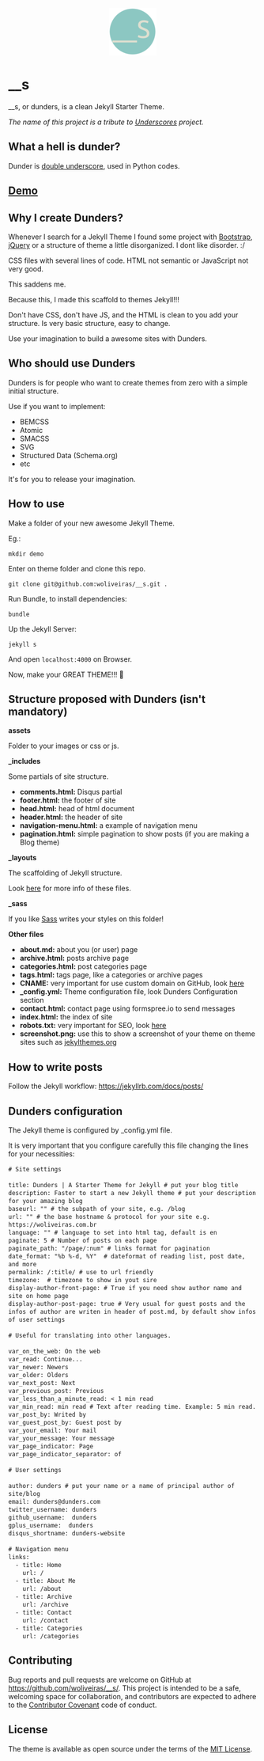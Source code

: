 <p align="center">
    <img src="/assets/images/icons/favicon-96x96.png" alt="Dunders logo">
</p>

# __s

__s, or dunders, is a clean Jekyll Starter Theme.

*The name of this project is a tribute to [Underscores](https://github.com/automattic/_s) project.*

## What a hell is dunder?

Dunder is [double underscore](https://wiki.python.org/moin/DunderAlias), used in Python codes.

## [Demo](https://woliveiras.com.br/dunders.demo/)

## Why I create Dunders?

Whenever I search for a Jekyll Theme I found some project with [Bootstrap](http://getbootstrap.com/), [jQuery](https://jquery.com/) or a structure of theme a little disorganized. I dont like disorder. :/

CSS files with several lines of code. HTML not semantic or JavaScript not very good.

This saddens me.

Because this, I made this scaffold to themes Jekyll!!!

Don't have CSS, don't have JS, and the HTML is clean to you add your structure. Is very basic structure, easy to change.

Use your imagination to build a awesome sites with Dunders.

## Who should use Dunders

Dunders is for people who want to create themes from zero with a simple initial structure.

Use if you want to implement:

- BEMCSS
- Atomic
- SMACSS
- SVG
- Structured Data (Schema.org)
- etc

It's for you to release your imagination.

## How to use

Make a folder of your new awesome Jekyll Theme.

Eg.:

```
mkdir demo
```

Enter on theme folder and clone this repo.

```
git clone git@github.com:woliveiras/__s.git .
```

Run Bundle, to install dependencies:

```
bundle
```

Up the Jekyll Server:

```
jekyll s
```

And open `localhost:4000` on Browser.

Now, make your GREAT THEME!!! :raised_hands:

## Structure proposed with Dunders (isn't mandatory)

**assets**

Folder to your images or css or js.

**_includes**

Some partials of site structure.

- **comments.html:** Disqus partial
- **footer.html:** the footer of site
- **head.html:** head of html document
- **header.html:** the header of site
- **navigation-menu.html:** a example of navigation menu
- **pagination.html:** simple pagination to show posts (if you are making a Blog theme)

**_layouts**

The scaffolding of Jekyll structure.

Look [here](https://jekyllrb.com/docs/themes/#layouts-and-includes) for more info of these files.

**_sass**

If you like [Sass](sass-lang.com) writes your styles on this folder!

**Other files**

- **about.md:** about you (or user) page
- **archive.html:** posts archive page
- **categories.html:** post categories page
- **tags.html:** tags page, like a categories or archive pages
- **CNAME:** very important for use custom domain on GitHub, look [here](https://help.github.com/articles/using-a-custom-domain-with-github-pages/)
- **_config.yml:** Theme configuration file, look Dunders Configuration section
- **contact.html:** contact page using formspree.io to send messages
- **index.html:** the index of site
- **robots.txt:** very important for SEO, look [here](http://www.robotstxt.org/robotstxt.html)
- **screenshot.png:** use this to show a screenshot of your theme on theme sites such as [jekylthemes.org](http://jekyllthemes.org/)

## How to write posts

Follow the Jekyll workflow: https://jekyllrb.com/docs/posts/

## Dunders configuration

The Jekyll theme is configured by _config.yml file.

It is very important that you configure carefully this file changing the lines for your necessities:

```
# Site settings

title: Dunders | A Starter Theme for Jekyll # put your blog title
description: Faster to start a new Jekyll theme # put your description for your amazing blog
baseurl: "" # the subpath of your site, e.g. /blog
url: "" # the base hostname & protocol for your site e.g. https://woliveiras.com.br
language: "" # language to set into html tag, default is en
paginate: 5 # Number of posts on each page
paginate_path: "/page/:num" # links format for pagination
date_format: "%b %-d, %Y"  # dateformat of reading list, post date, and more
permalink: /:title/ # use to url friendly
timezone:  # timezone to show in yout sire
display-author-front-page: # True if you need show author name and site on home page
display-author-post-page: true # Very usual for guest posts and the infos of author are writen in header of post.md, by default show infos of user settings

# Useful for translating into other languages.

var_on_the_web: On the web
var_read: Continue...
var_newer: Newers
var_older: Olders
var_next_post: Next
var_previous_post: Previous
var_less_than_a_minute_read: < 1 min read
var_min_read: min read # Text after reading time. Example: 5 min read.
var_post_by: Writed by
var_guest_post_by: Guest post by
var_your_email: Your mail
var_your_message: Your message
var_page_indicator: Page
var_page_indicator_separator: of

# User settings

author: dunders # put your name or a name of principal author of site/blog
email: dunders@dunders.com
twitter_username: dunders
github_username:  dunders
gplus_username:  dunders
disqus_shortname: dunders-website

# Navigation menu
links:
  - title: Home
    url: /
  - title: About Me
    url: /about
  - title: Archive
    url: /archive
  - title: Contact
    url: /contact
  - title: Categories
    url: /categories
```

## Contributing

Bug reports and pull requests are welcome on GitHub at https://github.com/woliveiras/__s/. This project is intended to be a safe, welcoming space for collaboration, and contributors are expected to adhere to the [Contributor Covenant](http://contributor-covenant.org) code of conduct.

## License

The theme is available as open source under the terms of the [MIT License](http://opensource.org/licenses/MIT).


